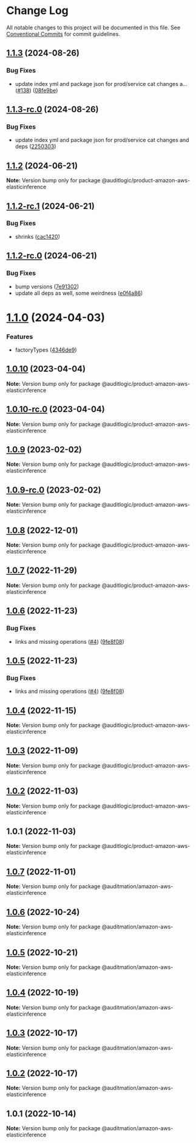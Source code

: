 # Change Log

All notable changes to this project will be documented in this file.
See [Conventional Commits](https://conventionalcommits.org) for commit guidelines.

## [1.1.3](https://github.com/auditlogic/product/compare/@auditlogic/product-amazon-aws-elasticinference@1.1.2...@auditlogic/product-amazon-aws-elasticinference@1.1.3) (2024-08-26)


### Bug Fixes

* update index yml and package json for prod/service cat changes a… ([#138](https://github.com/auditlogic/product/issues/138)) ([08fe9be](https://github.com/auditlogic/product/commit/08fe9beb1c8457462a19bc69caa02e6212d97e1a))





## [1.1.3-rc.0](https://github.com/auditlogic/product/compare/@auditlogic/product-amazon-aws-elasticinference@1.1.2...@auditlogic/product-amazon-aws-elasticinference@1.1.3-rc.0) (2024-08-26)


### Bug Fixes

* update index yml and package json for prod/service cat changes and deps ([2250303](https://github.com/auditlogic/product/commit/225030363a363608240135b7ebed386b28f01e4b))





## [1.1.2](https://github.com/auditlogic/product/compare/@auditlogic/product-amazon-aws-elasticinference@1.1.2-rc.1...@auditlogic/product-amazon-aws-elasticinference@1.1.2) (2024-06-21)

**Note:** Version bump only for package @auditlogic/product-amazon-aws-elasticinference





## [1.1.2-rc.1](https://github.com/auditlogic/product/compare/@auditlogic/product-amazon-aws-elasticinference@1.1.2-rc.0...@auditlogic/product-amazon-aws-elasticinference@1.1.2-rc.1) (2024-06-21)


### Bug Fixes

* shrinks ([cac1420](https://github.com/auditlogic/product/commit/cac14200fefcd8183ab69fe89a47bd3f70f563e9))





## [1.1.2-rc.0](https://github.com/auditlogic/product/compare/@auditlogic/product-amazon-aws-elasticinference@1.1.0...@auditlogic/product-amazon-aws-elasticinference@1.1.2-rc.0) (2024-06-21)


### Bug Fixes

* bump versions ([7e91302](https://github.com/auditlogic/product/commit/7e913023b8b312150ed7762c32fbbe616be71de5))
* update all deps as well, some weirdness ([e0f4a86](https://github.com/auditlogic/product/commit/e0f4a864714e2d3de6bbf3da014d5312fe53be2f))





# [1.1.0](https://github.com/auditlogic/product/compare/@auditlogic/product-amazon-aws-elasticinference@1.0.10...@auditlogic/product-amazon-aws-elasticinference@1.1.0) (2024-04-03)


### Features

* factoryTypes ([4346de9](https://github.com/auditlogic/product/commit/4346de92693aee892fccf725338ffc7b80ab182b))





## [1.0.10](https://github.com/auditlogic/product/compare/@auditlogic/product-amazon-aws-elasticinference@1.0.9...@auditlogic/product-amazon-aws-elasticinference@1.0.10) (2023-04-04)

**Note:** Version bump only for package @auditlogic/product-amazon-aws-elasticinference





## [1.0.10-rc.0](https://github.com/auditlogic/product/compare/@auditlogic/product-amazon-aws-elasticinference@1.0.9...@auditlogic/product-amazon-aws-elasticinference@1.0.10-rc.0) (2023-04-04)

**Note:** Version bump only for package @auditlogic/product-amazon-aws-elasticinference





## [1.0.9](https://github.com/auditlogic/product/compare/@auditlogic/product-amazon-aws-elasticinference@1.0.8...@auditlogic/product-amazon-aws-elasticinference@1.0.9) (2023-02-02)

**Note:** Version bump only for package @auditlogic/product-amazon-aws-elasticinference





## [1.0.9-rc.0](https://github.com/auditlogic/product/compare/@auditlogic/product-amazon-aws-elasticinference@1.0.8...@auditlogic/product-amazon-aws-elasticinference@1.0.9-rc.0) (2023-02-02)

**Note:** Version bump only for package @auditlogic/product-amazon-aws-elasticinference





## [1.0.8](https://github.com/auditlogic/product/compare/@auditlogic/product-amazon-aws-elasticinference@1.0.7...@auditlogic/product-amazon-aws-elasticinference@1.0.8) (2022-12-01)

**Note:** Version bump only for package @auditlogic/product-amazon-aws-elasticinference





## [1.0.7](https://github.com/auditlogic/product/compare/@auditlogic/product-amazon-aws-elasticinference@1.0.6...@auditlogic/product-amazon-aws-elasticinference@1.0.7) (2022-11-29)

**Note:** Version bump only for package @auditlogic/product-amazon-aws-elasticinference





## [1.0.6](https://github.com/auditlogic/product/compare/@auditlogic/product-amazon-aws-elasticinference@1.0.4...@auditlogic/product-amazon-aws-elasticinference@1.0.6) (2022-11-23)


### Bug Fixes

* links and missing operations ([#4](https://github.com/auditlogic/product/issues/4)) ([9fe8f08](https://github.com/auditlogic/product/commit/9fe8f08fe7c57fdb79f991ac35bd6ac2e7dcad38))





## [1.0.5](https://github.com/auditlogic/product/compare/@auditlogic/product-amazon-aws-elasticinference@1.0.4...@auditlogic/product-amazon-aws-elasticinference@1.0.5) (2022-11-23)


### Bug Fixes

* links and missing operations ([#4](https://github.com/auditlogic/product/issues/4)) ([9fe8f08](https://github.com/auditlogic/product/commit/9fe8f08fe7c57fdb79f991ac35bd6ac2e7dcad38))





## [1.0.4](https://github.com/auditlogic/product/compare/@auditlogic/product-amazon-aws-elasticinference@1.0.3...@auditlogic/product-amazon-aws-elasticinference@1.0.4) (2022-11-15)

**Note:** Version bump only for package @auditlogic/product-amazon-aws-elasticinference





## [1.0.3](https://github.com/auditlogic/product/compare/@auditlogic/product-amazon-aws-elasticinference@1.0.2...@auditlogic/product-amazon-aws-elasticinference@1.0.3) (2022-11-09)

**Note:** Version bump only for package @auditlogic/product-amazon-aws-elasticinference





## [1.0.2](https://github.com/auditlogic/product/compare/@auditlogic/product-amazon-aws-elasticinference@1.0.1...@auditlogic/product-amazon-aws-elasticinference@1.0.2) (2022-11-03)

**Note:** Version bump only for package @auditlogic/product-amazon-aws-elasticinference





## 1.0.1 (2022-11-03)

**Note:** Version bump only for package @auditlogic/product-amazon-aws-elasticinference





## [1.0.7](https://github.com/auditmation/store-content/compare/@auditmation/amazon-aws-elasticinference@1.0.6...@auditmation/amazon-aws-elasticinference@1.0.7) (2022-11-01)

**Note:** Version bump only for package @auditmation/amazon-aws-elasticinference





## [1.0.6](https://github.com/auditmation/store-content/compare/@auditmation/amazon-aws-elasticinference@1.0.5...@auditmation/amazon-aws-elasticinference@1.0.6) (2022-10-24)

**Note:** Version bump only for package @auditmation/amazon-aws-elasticinference





## [1.0.5](https://github.com/auditmation/store-content/compare/@auditmation/amazon-aws-elasticinference@1.0.4...@auditmation/amazon-aws-elasticinference@1.0.5) (2022-10-21)

**Note:** Version bump only for package @auditmation/amazon-aws-elasticinference





## [1.0.4](https://github.com/auditmation/store-content/compare/@auditmation/amazon-aws-elasticinference@1.0.3...@auditmation/amazon-aws-elasticinference@1.0.4) (2022-10-19)

**Note:** Version bump only for package @auditmation/amazon-aws-elasticinference





## [1.0.3](https://github.com/auditmation/store-content/compare/@auditmation/amazon-aws-elasticinference@1.0.2...@auditmation/amazon-aws-elasticinference@1.0.3) (2022-10-17)

**Note:** Version bump only for package @auditmation/amazon-aws-elasticinference





## [1.0.2](https://github.com/auditmation/store-content/compare/@auditmation/amazon-aws-elasticinference@1.0.1...@auditmation/amazon-aws-elasticinference@1.0.2) (2022-10-17)

**Note:** Version bump only for package @auditmation/amazon-aws-elasticinference





## 1.0.1 (2022-10-14)

**Note:** Version bump only for package @auditmation/amazon-aws-elasticinference
